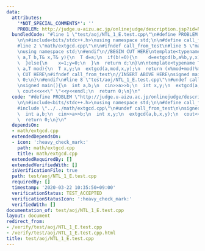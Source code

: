 ```yaml
---
data:
  attributes:
    '*NOT_SPECIAL_COMMENTS*': ''
    PROBLEM: http://judge.u-aizu.ac.jp/onlinejudge/description.jsp?id=NTL_1_E
  bundledCode: "#line 1 \"test/aoj/NTL_1_E.test.cpp\"\n#define PROBLEM \"http://judge.u-aizu.ac.jp/onlinejudge/description.jsp?id=NTL_1_E\"\
    \n\n#include<bits/stdc++.h>\nusing namespace std;\n\n#define call_from_test\n\
    #line 2 \"math/extgcd.cpp\"\n\n#ifndef call_from_test\n#line 5 \"math/extgcd.cpp\"\
    \nusing namespace std;\n#endif\n//BEGIN CUT HERE\ntemplate<typename T>\nT extgcd(T\
    \ a,T b,T& x,T& y){\n  T d=a;\n  if(b!=0){\n    d=extgcd(b,a%b,y,x);\n    y-=(a/b)*x;\n\
    \  }else{\n    x=1;y=0;\n  }\n  return d;\n}\n\ntemplate<typename T>\nT mod_inverse(T\
    \ a,T mod){\n  T x,y;\n  extgcd(a,mod,x,y);\n  return (x%mod+mod)%mod;\n}\n//END\
    \ CUT HERE\n#ifndef call_from_test\n//INSERT ABOVE HERE\nsigned main(){\n  return\
    \ 0;\n}\n#endif\n#line 8 \"test/aoj/NTL_1_E.test.cpp\"\n#undef call_from_test\n\
    \nsigned main(){\n  int a,b;\n  cin>>a>>b;\n  int x,y;\n  extgcd(a,b,x,y);\n \
    \ cout<<x<<\" \"<<y<<endl;\n  return 0;\n}\n"
  code: "#define PROBLEM \"http://judge.u-aizu.ac.jp/onlinejudge/description.jsp?id=NTL_1_E\"\
    \n\n#include<bits/stdc++.h>\nusing namespace std;\n\n#define call_from_test\n\
    #include \"../../math/extgcd.cpp\"\n#undef call_from_test\n\nsigned main(){\n\
    \  int a,b;\n  cin>>a>>b;\n  int x,y;\n  extgcd(a,b,x,y);\n  cout<<x<<\" \"<<y<<endl;\n\
    \  return 0;\n}\n"
  dependsOn:
  - math/extgcd.cpp
  extendedDependsOn:
  - icon: ':heavy_check_mark:'
    path: math/extgcd.cpp
    title: math/extgcd.cpp
  extendedRequiredBy: []
  extendedVerifiedWith: []
  isVerificationFile: true
  path: test/aoj/NTL_1_E.test.cpp
  requiredBy: []
  timestamp: '2020-03-22 10:35:50+09:00'
  verificationStatus: TEST_ACCEPTED
  verificationStatusIcon: ':heavy_check_mark:'
  verifiedWith: []
documentation_of: test/aoj/NTL_1_E.test.cpp
layout: document
redirect_from:
- /verify/test/aoj/NTL_1_E.test.cpp
- /verify/test/aoj/NTL_1_E.test.cpp.html
title: test/aoj/NTL_1_E.test.cpp
---
```

